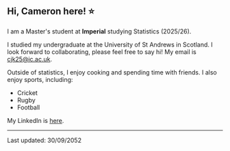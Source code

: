## Hi, Cameron here! :star:

I am a Master's student at **Imperial** studying Statistics (2025/26).

I studied my undergraduate at the University of St Andrews in Scotland. I look forward to collaborating, please feel free to say hi! My email is cjk25@ic.ac.uk.

Outside of statistics, I enjoy cooking and spending time with friends.
I also enjoy sports, including:
- Cricket
- Rugby
- Football

My LinkedIn is [here](linkedin.com/in/cameron-keatinge-178b65316).

---
Last updated: 30/09/2052
